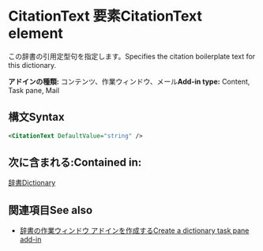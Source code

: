 # <a name="citationtext-element"></a><span data-ttu-id="5d482-101">CitationText 要素</span><span class="sxs-lookup"><span data-stu-id="5d482-101">CitationText element</span></span>

<span data-ttu-id="5d482-102">この辞書の引用定型句を指定します。</span><span class="sxs-lookup"><span data-stu-id="5d482-102">Specifies the citation boilerplate text for this dictionary.</span></span>

<span data-ttu-id="5d482-103">**アドインの種類:** コンテンツ、作業ウィンドウ、メール</span><span class="sxs-lookup"><span data-stu-id="5d482-103">**Add-in type:** Content, Task pane, Mail</span></span>

## <a name="syntax"></a><span data-ttu-id="5d482-104">構文</span><span class="sxs-lookup"><span data-stu-id="5d482-104">Syntax</span></span>

```XML
<CitationText DefaultValue="string" />
```

## <a name="contained-in"></a><span data-ttu-id="5d482-105">次に含まれる:</span><span class="sxs-lookup"><span data-stu-id="5d482-105">Contained in:</span></span>

[<span data-ttu-id="5d482-106">辞書</span><span class="sxs-lookup"><span data-stu-id="5d482-106">Dictionary</span></span>](dictionary.md)

## <a name="see-also"></a><span data-ttu-id="5d482-107">関連項目</span><span class="sxs-lookup"><span data-stu-id="5d482-107">See also</span></span>

- [<span data-ttu-id="5d482-108">辞書の作業ウィンドウ アドインを作成する</span><span class="sxs-lookup"><span data-stu-id="5d482-108">Create a dictionary task pane add-in</span></span>](https://docs.microsoft.com/office/dev/add-ins/word/dictionary-task-pane-add-ins)

